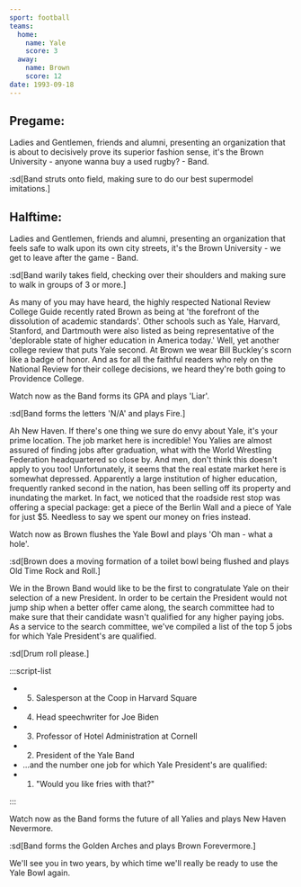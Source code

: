 ```yaml
---
sport: football
teams:
  home:
    name: Yale
    score: 3
  away:
    name: Brown
    score: 12
date: 1993-09-18
---
```


## Pregame:

Ladies and Gentlemen, friends and alumni, presenting an organization that is about to decisively prove its superior fashion sense, it's the Brown University - anyone wanna buy a used rugby? - Band.

:sd[Band struts onto field, making sure to do our best supermodel imitations.]

## Halftime:

Ladies and Gentlemen, friends and alumni, presenting an organization that feels safe to walk upon its own city streets, it's the Brown University - we get to leave after the game - Band.

:sd[Band warily takes field, checking over their shoulders and making sure to walk in groups of 3 or more.]

As many of you may have heard, the highly respected National Review College Guide recently rated Brown as being at 'the forefront of the dissolution of academic standards'. Other schools such as Yale, Harvard, Stanford, and Dartmouth were also listed as being representative of the 'deplorable state of higher education in America today.' Well, yet another college review that puts Yale second. At Brown we wear Bill Buckley's scorn like a badge of honor. And as for all the faithful readers who rely on the National Review for their college decisions, we heard they're both going to Providence College.

Watch now as the Band forms its GPA and plays 'Liar'.

:sd[Band forms the letters 'N/A' and plays Fire.]

Ah New Haven. If there's one thing we sure do envy about Yale, it's your prime location. The job market here is incredible! You Yalies are almost assured of finding jobs after graduation, what with the World Wrestling Federation headquartered so close by. And men, don't think this doesn't apply to you too! Unfortunately, it seems that the real estate market here is somewhat depressed. Apparently a large institution of higher education, frequently ranked second in the nation, has been selling off its property and inundating the market. In fact, we noticed that the roadside rest stop was offering a special package: get a piece of the Berlin Wall and a piece of Yale for just $5. Needless to say we spent our money on fries instead.

Watch now as Brown flushes the Yale Bowl and plays 'Oh man - what a hole'.

:sd[Brown does a moving formation of a toilet bowl being flushed and plays Old Time Rock and Roll.]

We in the Brown Band would like to be the first to congratulate Yale on their selection of a new President. In order to be certain the President would not jump ship when a better offer came along, the search committee had to make sure that their candidate wasn't qualified for any higher paying jobs. As a service to the search committee, we've compiled a list of the top 5 jobs for which Yale President's are qualified.

:sd[Drum roll please.]

:::script-list

- 5. Salesperson at the Coop in Harvard Square
- 4. Head speechwriter for Joe Biden
- 3. Professor of Hotel Administration at Cornell
- 2. President of the Yale Band
- ...and the number one job for which Yale President's are qualified:
- 1. "Would you like fries with that?"

:::

Watch now as the Band forms the future of all Yalies and plays New Haven Nevermore.

:sd[Band forms the Golden Arches and plays Brown Forevermore.]

We'll see you in two years, by which time we'll really be ready to use the Yale Bowl again.
